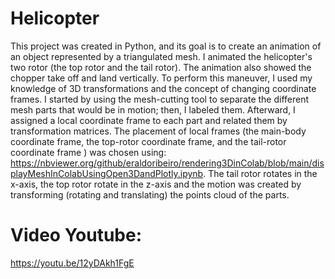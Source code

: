 # Helicopter
This project was created in Python, and its goal is to create an animation of an object represented by a triangulated mesh. I animated the helicopter's two rotor (the top rotor and the tail rotor). The animation also showed the chopper take off and land vertically. To perform this maneuver, I used my knowledge of 3D transformations and the concept of changing coordinate frames. I started by using the mesh-cutting tool to separate the different mesh parts that would be in motion; then, I labeled them. Afterward, I assigned a local coordinate frame to each part and related them by transformation matrices. The placement of local frames (the main-body coordinate frame, the top-rotor coordinate frame, and the tail-rotor coordinate frame ) was chosen using: https://nbviewer.org/github/eraldoribeiro/rendering3DinColab/blob/main/displayMeshInColabUsingOpen3DandPlotly.ipynb. The tail rotor rotates in the x-axis, the top rotor rotate in the z-axis and the motion was created by transforming (rotating and translating) the points cloud of the parts.

# Video Youtube:

https://youtu.be/12yDAkh1FgE 
